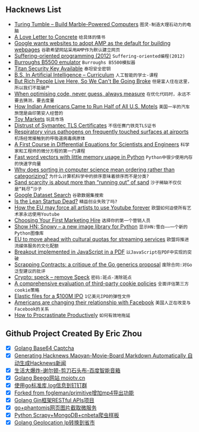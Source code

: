 ## Hacknews List


- [Turing Tumble – Build Marble-Powered Computers](https://www.turingtumble.com/)  `图灵-制造大理石动力的电脑`
- [A Love Letter to Concrete](http://blog.lareviewofbooks.org/essays/love-letter-concrete/)  `给具体的情书`
- [Google wants websites to adopt AMP as the default for building webpages](https://www.polemicdigital.com/google-amp-go-to-hell/)  `谷歌希望网站采用AMP作为默认建立网页`
- [Suffering-oriented programming (2012)](http://nathanmarz.com/blog/suffering-oriented-programming.html)  `Suffering-oriented编程(2012)`
- [Burroughs B5500 emulator](http://www.phkimpel.us/B5500/)  `Burroughs B5500模拟器`
- [Titan Security Key Available](https://store.google.com/us/product/titan_security_key_kit)  `泰坦安全密钥`
- [B.S. In Artificial Intelligence – Curriculum](https://www.cs.cmu.edu/bs-in-artificial-intelligence/curriculum)  `人工智能的学士-课程`
- [But Rich People Live Here, So We Can&#39;t Be Going Broke](https://www.strongtowns.org/journal/2018/9/5/but-rich-people-live-here-so-we-cant-be-going-broke)  `但是富人住在这里，所以我们不能破产`
- [When optimising code, never guess, always measure](http://www.solipsys.co.uk/new/WhenOptimisingCodeMeasure.html?HNri05)  `在优化代码时，永远不要去猜测，要去度量`
- [How Indian Americans Came to Run Half of All U.S. Motels](https://www.nationalgeographic.com/culture-exploration/2018/09/south-asia-america-motels-immigration/)  `美国一半的汽车旅馆是由印第安人经营的`
- [Toy Markets](https://blog.ycombinator.com/toy-markets/)  `玩具市场`
- [Distrust of Symantec TLS Certificates](https://blog.mozilla.org/security/2018/03/12/distrust-symantec-tls-certificates/)  `不信任赛门铁克TLS证书`
- [Respiratory virus pathogens on frequently touched surfaces at airports](https://bmcinfectdis.biomedcentral.com/articles/10.1186/s12879-018-3150-5)  `机场经常接触到的呼吸道病毒病原体`
- [A First Course in Differential Equations for Scientists and Engineers](http://people.uncw.edu/hermanr/mat361/ODEBook/)  `科学家和工程师的微分方程的第一门课程`
- [Fast word vectors with little memory usage in Python](https://github.com/ThoughtRiver/lmdb-embeddings)  `Python中很少使用内存的快速字向量`
- [Why does sorting in computer science mean ordering rather than categorizing?](https://twitter.com/random_walker/status/1036704758696960001)  `为什么计算机科学中的排序意味着排序而不是分类?`
- [Sand scarcity is about more than “running out” of sand](https://www.theverge.com/science/2018/9/4/17797394/sand-microscope-grains-scarcity-construction-industry-concrete)  `沙子稀缺不仅仅是“耗尽”沙子`
- [Google Dataset Search](https://toolbox.google.com/datasetsearch)  `谷歌数据集搜索`
- [Is the Lean Startup Dead?](https://steveblank.com/2018/09/05/is-the-lean-startup-dead/)  `精益创业失败了吗?`
- [How the EU may force all artists to use Youtube forever](https://boingboing.net/2018/09/04/extinction-level-event.html)  `欧盟如何迫使所有艺术家永远使用Youtube`
- [Choosing Your First Marketing Hire](https://www.gkogan.co/blog/first-marketing-hire/)  `选择你的第一个营销人员`
- [Show HN: Snowy – a new image library for Python](https://github.prideout.net/snowy/)  `显示HN:雪白——一个新的Python图像库`
- [EU to move ahead with cultural quotas for streaming services](https://techcrunch.com/2018/09/05/eu-to-move-ahead-with-cultural-quotas-for-streaming-services/)  `欧盟将推进流媒体服务的文化配额`
- [Breakout implemented in JavaScript in a PDF](https://rawgit.com/osnr/horrifying-pdf-experiments/master/breakout.pdf)  `以JavaScript在PDF中实现的突破`
- [Scrapping Contracts: a critique of the Go generics proposal](https://blog.merovius.de/2018/09/05/scrapping_contracts.html)  `废除合同:对Go泛型建议的批评`
- [Crypto: speck – remove Speck](https://git.kernel.org/pub/scm/linux/kernel/git/herbert/cryptodev-2.6.git/commit/?id=578bdaabd015b9b164842c3e8ace9802f38e7ecc)  `密码:斑点-清除斑点`
- [A comprehensive evaluation of third-party cookie policies](https://blog.acolyer.org/2018/09/05/who-left-open-the-cookie-jar-a-comprehensive-evaluation-of-third-party-cookie-policies/)  `全面评估第三方cookie策略`
- [Elastic files for a $100M IPO](https://www.sec.gov/Archives/edgar/data/1707753/000119312518266861/d588632ds1.htm)  `1亿美元IPO的弹性文件`
- [Americans are changing their relationship with Facebook](http://www.pewresearch.org/fact-tank/2018/09/05/americans-are-changing-their-relationship-with-facebook/)  `美国人正在改变与Facebook的关系`
- [How to Procrastinate Productively](https://nickwignall.com/productive-procrastination/)  `如何有效地拖延`

## Github Project Created By Eric Zhou

- [x] [Golang Base64 Captcha](https://github.com/mojocn/base64Captcha)
- [x] [Generating Hacknews Maoyan-Movie-Board Markdown Automatically 自动生成Hacknews新闻](https://github.com/dejavuzhou/md-genie)
- [x] [生活大爆炸-谢尔顿-剪刀石头布-百度智能音箱](https://github.com/mojocn/dueros-bang-game)
- [x] [Golang Beego网站 mojotv.cn](https://github.com/mojocn/www.mojotv.cn)
- [x] [使用go标准库,log信息到钉钉群](https://github.com/mojocn/dooger)
- [x] [Forked from fogleman/primitive增加mp4导出功能](https://github.com/mojocn/primitive)
- [x] [Golang Gin框架RESTful APIs项目](https://github.com/JJJJJJJerk/ezier-golang-web-api-framework)
- [x] [go+phantomjs网页图片截取微服务](https://github.com/mojocn/screen_shot)
- [x] [Python Scrapy+MongoDB+cnbeta爬虫样板](https://github.com/mojocn/scrapy_mongodb_boilerplate_cnbeta)
- [x] [Golang Geolocation Ip转换到省市](https://github.com/mojocn/ip2location)